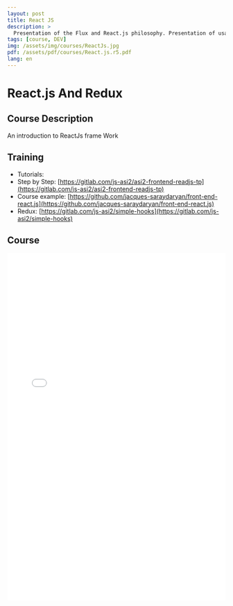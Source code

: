 ```yaml
---
layout: post
title: React JS
description: >
  Presentation of the Flux and React.js philosophy. Presentation of usage of React.js and Redux
tags: [course, DEV]
img: /assets/img/courses/ReactJs.jpg
pdf: /assets/pdf/courses/React.js.r5.pdf
lang: en
---
```

# React.js And Redux
## Course Description
 An introduction to ReactJs frame Work

## Training
- Tutorials:
 - Step by Step: [https://gitlab.com/js-asi2/asi2-frontend-readjs-tp](https://gitlab.com/js-asi2/asi2-frontend-readjs-tp)
 - Course example: [https://github.com/jacques-saraydaryan/front-end-react.js](https://github.com/jacques-saraydaryan/front-end-react.js)
 - Redux: [https://gitlab.com/js-asi2/simple-hooks](https://gitlab.com/js-asi2/simple-hooks) 
 
## Course
<embed src="/assets/pdf/courses/React.js.r5.pdf" width="100%" height="800px" type='application/pdf'/>

